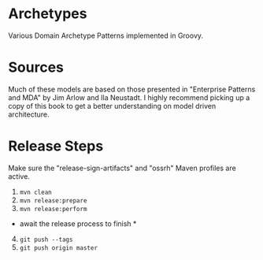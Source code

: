 # Archetypes
Various Domain Archetype Patterns implemented in Groovy.


# Sources
Much of these models are based on those presented in "Enterprise 
    Patterns and MDA" by Jim Arlow and Ila Neustadt. I highly recommend 
    picking up a copy of this book to get a better understanding on 
    model driven architecture.

# Release Steps

Make sure the "release-sign-artifacts" and "ossrh" 
    Maven profiles are active.

1) `mvn clean`
2) `mvn release:prepare`
3) `mvn release:perform`

* await the release process to finish *

4) `git push --tags`
5) `git push origin master`
